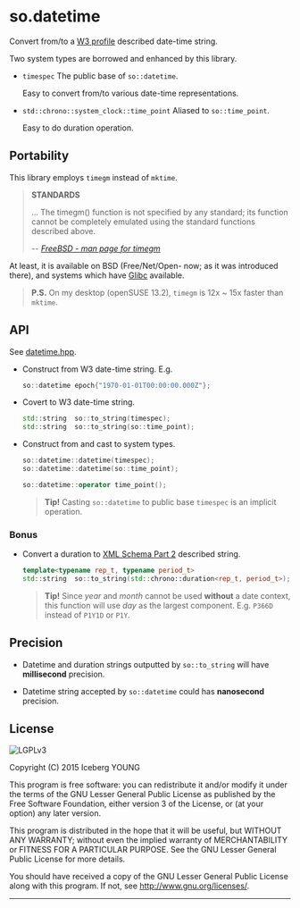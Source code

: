 so.datetime
===========

Convert from/to a [W3 profile][w3dt] described date-time string.

Two system types are borrowed and enhanced by this library.

- `timespec`
  The public base of `so::datetime`.

  Easy to convert from/to various date-time representations.

- `std::chrono::system_clock::time_point`
  Aliased to `so::time_point`.

  Easy to do duration operation.


Portability
-----------

This library employs `timegm` instead of `mktime`.

> **STANDARDS**
>
> ... The timegm() function is not specified by any standard;
> its function cannot be completely emulated using the standard functions
> described above.
>
>  -- *[FreeBSD - man page for timegm][timegm]*

At least, it is available on BSD (Free/Net/Open- now; as it was introduced there),
and systems which have [Glibc] available.

> **P.S.**
> On my desktop (openSUSE 13.2), `timegm` is 12x ~ 15x faster than `mktime`.


API
---

See [datetime.hpp](include/datetime.hpp).

- Construct from W3 date-time string. E.g.

  ```cpp
  so::datetime epoch{"1970-01-01T00:00:00.000Z"};
  ```

- Covert to W3 date-time string.

  ```cpp
  std::string  so::to_string(timespec);
  std::string  so::to_string(so::time_point);
  ```

- Construct from and cast to system types.

  ```cpp
  so::datetime::datetime(timespec);
  so::datetime::datetime(so::time_point);
  ```

  ```cpp
  so::datetime::operator time_point();
  ```

  > **Tip!**
  > Casting `so::datetime` to public base `timespec` is an implicit operation.

### Bonus

- Convert a duration to [XML Schema Part 2][xmld] described string.

  ```cpp
  template<typename rep_t, typename period_t>
  std::string  so::to_string(std::chrono::duration<rep_t, period_t>);
  ```

  > **Tip!**
  > Since *year* and *month* cannot be used **without** a date context,
  > this function will use *day* as the largest component.
  > E.g. `P366D` instead of `P1Y1D` or `P1Y`.


Precision
---------

- Datetime and duration strings outputted by `so::to_string`
  will have **millisecond** precision.

- Datetime string accepted by `so::datetime`
  could has **nanosecond** precision.


License
-------
![LGPLv3]

Copyright (C) 2015  Iceberg YOUNG

This program is free software: you can redistribute it and/or modify it
under the terms of the GNU Lesser General Public License as published by
the Free Software Foundation, either version 3 of the License, or
(at your option) any later version.

This program is distributed in the hope that it will be useful,
but WITHOUT ANY WARRANTY; without even the implied warranty of
MERCHANTABILITY or FITNESS FOR A PARTICULAR PURPOSE.  See the
GNU Lesser General Public License for more details.

You should have received a copy of the GNU Lesser General Public License
along with this program.  If not, see <http://www.gnu.org/licenses/>.


---

[w3dt]: http://www.w3.org/TR/NOTE-datetime
"Date and Time Formats"

[timegm]: http://www.unix.com/man-page/freebsd/3/timegm/
"FreeBSD - man page for timegm"

[Glibc]: http://www.gnu.org/software/gnulib/manual/html_node/timegm.html
"Portability problems fixed by Gnulib"

[xmld]: http://www.w3.org/TR/xmlschema-2/#duration
"XML Schema Part 2: Datatypes - duration"

[LGPLv3]: http://www.gnu.org/graphics/lgplv3-88x31.png
"GNU Lesser General Public License version 3"
